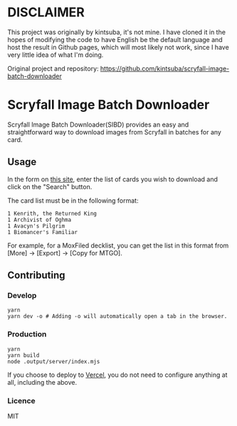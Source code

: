 # DISCLAIMER
This project was originally by kintsuba, it's not mine. I have cloned it in the hopes of modifying the code to have English be the default language and host the result in Github pages, which will most likely not work, since I have very little idea of what I'm doing.

Original project and repository: https://github.com/kintsuba/scryfall-image-batch-downloader

# Scryfall Image Batch Downloader

Scryfall Image Batch Downloader(SIBD) provides an easy and straightforward way to download images from Scryfall in batches for any card.

## Usage

In the form on [this site](https://scryfall-image-batch-downloader.vercel.app/), enter the list of cards you wish to download and click on the "Search" button.

The card list must be in the following format:

```
1 Kenrith, the Returned King
1 Archivist of Oghma
1 Avacyn's Pilgrim
1 Biomancer's Familiar
```

For example, for a MoxFiled decklist, you can get the list in this format from [More] → [Export] → [Copy for MTGO].

## Contributing

### Develop

```shell
yarn
yarn dev -o # Adding -o will automatically open a tab in the browser.
```

### Production

```shell
yarn
yarn build
node .output/server/index.mjs
```

If you choose to deploy to [Vercel](https://vercel.com/), you do not need to configure anything at all, including the above.

### Licence

MIT
